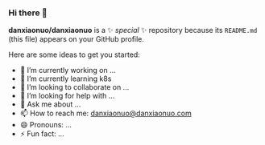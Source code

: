 ### Hi there 👋

**danxiaonuo/danxiaonuo** is a ✨ _special_ ✨ repository because its `README.md` (this file) appears on your GitHub profile.

Here are some ideas to get you started:

- 🔭 I’m currently working on ...
- 🌱 I’m currently learning k8s
- 👯 I’m looking to collaborate on ...
- 🤔 I’m looking for help with ...
- 💬 Ask me about ...
- 📫 How to reach me: [danxiaonuo@danxiaonuo.com](danxiaonuo@danxiaonuo.com)
- 😄 Pronouns: ...
- ⚡ Fun fact: ...
